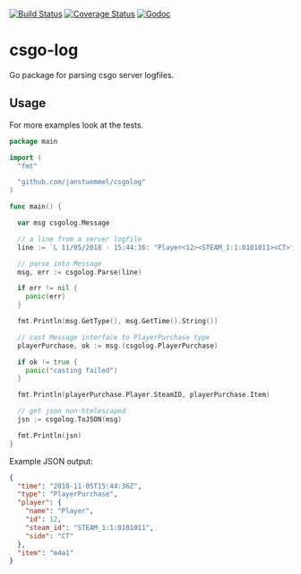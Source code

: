 [![Build Status](https://travis-ci.org/janstuemmel/csgo-log.svg?branch=master)](https://travis-ci.org/janstuemmel/csgo-log) [![Coverage Status](https://coveralls.io/repos/github/janstuemmel/csgo-log/badge.svg?branch=master)](https://coveralls.io/github/janstuemmel/csgo-log?branch=master) [![Godoc](https://godoc.org/github.com/janstuemmel/csgo-log?status.svg)](http://godoc.org/github.com/janstuemmel/csgo-log)

# csgo-log

Go package for parsing csgo server logfiles.

## Usage

For more examples look at the tests.

```go
package main

import (
  "fmt"

  "github.com/janstuemmel/csgolog"
)

func main() {

  var msg csgolog.Message

  // a line from a server logfile
  line := `L 11/05/2018 - 15:44:36: "Player<12><STEAM_1:1:0101011><CT>" purchased "m4a1"`

  // parse into Message
  msg, err := csgolog.Parse(line)

  if err != nil {
    panic(err)
  }

  fmt.Println(msg.GetType(), msg.GetTime().String())

  // cast Message interface to PlayerPurchase type
  playerPurchase, ok := msg.(csgolog.PlayerPurchase)

  if ok != true {
    panic("casting failed")
  }

  fmt.Println(playerPurchase.Player.SteamID, playerPurchase.Item)

  // get json non-htmlescaped
  jsn := csgolog.ToJSON(msg) 

  fmt.Println(jsn)
}
```
Example JSON output:
```json
{
  "time": "2018-11-05T15:44:36Z",
  "type": "PlayerPurchase",
  "player": {
    "name": "Player",
    "id": 12,
    "steam_id": "STEAM_1:1:0101011",
    "side": "CT"
  },
  "item": "m4a1"
}
```
